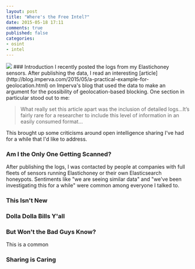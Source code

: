```yaml
---
layout: post
title: "Where's the Free Intel?"
date: 2015-05-18 17:11
comments: true
published: false
categories:
- osint
- intel
---
```

<img src="{{root_url}}/images/blog/headers/threatintel.png"/>
### Introduction
I recently posted the logs from my Elastichoney sensors. After publishing the data, I read an interesting [article](http://blog.imperva.com/2015/05/a-practical-example-for-geolocation.html) on Imperva's blog that used the data to make an argument for the possibility of geolocation-based blocking. One section in particular stood out to me:

> What really set this article apart was the inclusion of detailed logs...It’s fairly rare for a researcher to include this level of information in an easily consumed format...

This brought up some criticisms around open intelligence sharing I've had for a while that I'd like to address.
<!--more-->
### Am I the Only One Getting Scanned?
After publishing the logs, I was contacted by people at companies with full fleets of sensors running Elastichoney or their own Elasticsearch honeypots. Sentiments like "we are seeing similar data" and "we've been investigating this for a while" were common among everyone I talked to.

### This Isn't New

### Dolla Dolla Bills Y'all

### But Won't the Bad Guys Know?
This is a common

### Sharing is Caring
